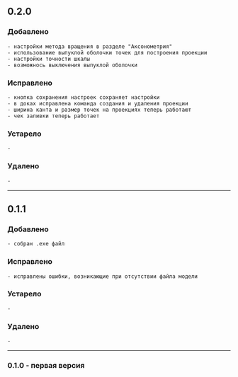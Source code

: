 ## 0.2.0

### Добавлено
    - настройки метода вращения в разделе "Аксонометрия"
    - использование выпуклой оболочки точек для построения проекции
    - настройки точности шкалы
    - возможнось выключения выпуклой оболочки

### Исправлено
    - кнопка сохранения настроек сохраняет настройки
    - в доках исправлена команда создания и удаления проекции
    - ширина канта и размер точек на проекциях теперь работают
    - чек заливки теперь работает

### Устарело
    -

### Удалено
    -

---

## 0.1.1

### Добавлено
    - собран .exe файл

### Исправлено
    - исправлены ошибки, возникающие при отсутствии файла модели

### Устарело
    -

### Удалено
    -

---

### 0.1.0 - первая версия